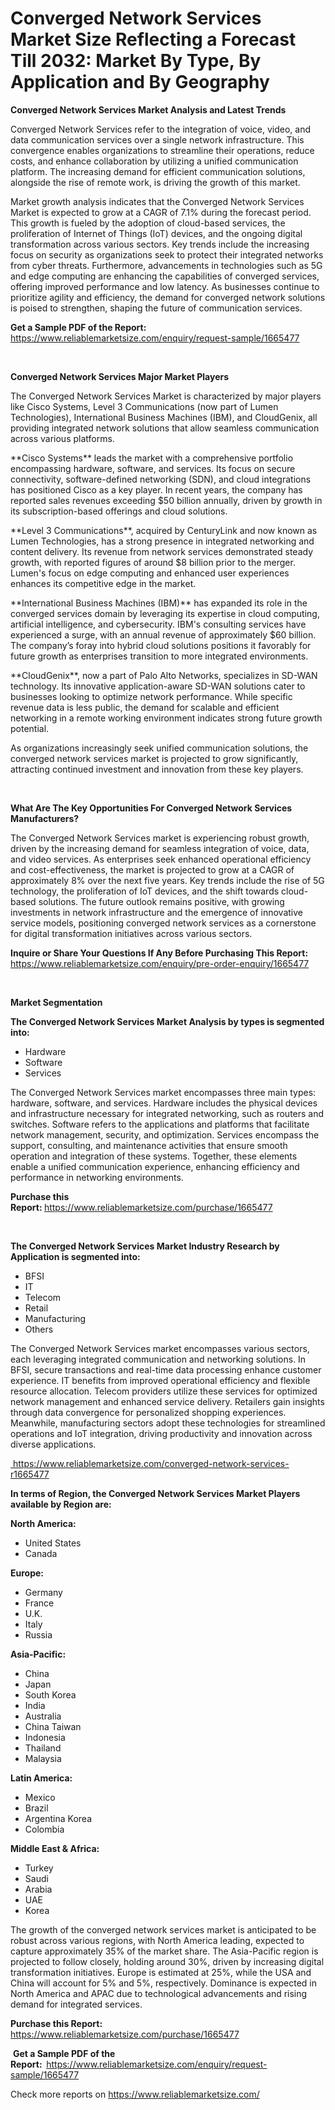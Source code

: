 <p><h1>Converged Network Services Market Size Reflecting a Forecast Till 2032: Market By Type, By Application and By Geography</h1></p><p><strong>Converged Network Services Market Analysis and Latest Trends</strong></p>
<p><p>Converged Network Services refer to the integration of voice, video, and data communication services over a single network infrastructure. This convergence enables organizations to streamline their operations, reduce costs, and enhance collaboration by utilizing a unified communication platform. The increasing demand for efficient communication solutions, alongside the rise of remote work, is driving the growth of this market.</p><p>Market growth analysis indicates that the Converged Network Services Market is expected to grow at a CAGR of 7.1% during the forecast period. This growth is fueled by the adoption of cloud-based services, the proliferation of Internet of Things (IoT) devices, and the ongoing digital transformation across various sectors. Key trends include the increasing focus on security as organizations seek to protect their integrated networks from cyber threats. Furthermore, advancements in technologies such as 5G and edge computing are enhancing the capabilities of converged services, offering improved performance and low latency. As businesses continue to prioritize agility and efficiency, the demand for converged network solutions is poised to strengthen, shaping the future of communication services.</p></p>
<p><strong>Get a Sample PDF of the Report:&nbsp;</strong> <a href="https://www.reliablemarketsize.com/enquiry/request-sample/1665477?utm_campaign=3169&utm_medium=2&utm_source=Github&utm_content=ia&utm_term=09032025&utm_id=converged-network-services">https://www.reliablemarketsize.com/enquiry/request-sample/1665477</a></p>
<p>&nbsp;</p>
<p><strong>Converged Network Services Major Market Players</strong></p>
<p><p>The Converged Network Services Market is characterized by major players like Cisco Systems, Level 3 Communications (now part of Lumen Technologies), International Business Machines (IBM), and CloudGenix, all providing integrated network solutions that allow seamless communication across various platforms.</p><p>**Cisco Systems** leads the market with a comprehensive portfolio encompassing hardware, software, and services. Its focus on secure connectivity, software-defined networking (SDN), and cloud integrations has positioned Cisco as a key player. In recent years, the company has reported sales revenues exceeding $50 billion annually, driven by growth in its subscription-based offerings and cloud solutions.</p><p>**Level 3 Communications**, acquired by CenturyLink and now known as Lumen Technologies, has a strong presence in integrated networking and content delivery. Its revenue from network services demonstrated steady growth, with reported figures of around $8 billion prior to the merger. Lumen's focus on edge computing and enhanced user experiences enhances its competitive edge in the market.</p><p>**International Business Machines (IBM)** has expanded its role in the converged services domain by leveraging its expertise in cloud computing, artificial intelligence, and cybersecurity. IBM's consulting services have experienced a surge, with an annual revenue of approximately $60 billion. The company’s foray into hybrid cloud solutions positions it favorably for future growth as enterprises transition to more integrated environments.</p><p>**CloudGenix**, now a part of Palo Alto Networks, specializes in SD-WAN technology. Its innovative application-aware SD-WAN solutions cater to businesses looking to optimize network performance. While specific revenue data is less public, the demand for scalable and efficient networking in a remote working environment indicates strong future growth potential.</p><p>As organizations increasingly seek unified communication solutions, the converged network services market is projected to grow significantly, attracting continued investment and innovation from these key players.</p></p>
<p>&nbsp;</p>
<p><strong>What Are The Key Opportunities For Converged Network Services Manufacturers?</strong></p>
<p><p>The Converged Network Services market is experiencing robust growth, driven by the increasing demand for seamless integration of voice, data, and video services. As enterprises seek enhanced operational efficiency and cost-effectiveness, the market is projected to grow at a CAGR of approximately 8% over the next five years. Key trends include the rise of 5G technology, the proliferation of IoT devices, and the shift towards cloud-based solutions. The future outlook remains positive, with growing investments in network infrastructure and the emergence of innovative service models, positioning converged network services as a cornerstone for digital transformation initiatives across various sectors.</p></p>
<p><strong>Inquire or Share Your Questions If Any Before Purchasing This Report:</strong> <a href="https://www.reliablemarketsize.com/enquiry/pre-order-enquiry/1665477?utm_campaign=3169&utm_medium=2&utm_source=Github&utm_content=ia&utm_term=09032025&utm_id=converged-network-services">https://www.reliablemarketsize.com/enquiry/pre-order-enquiry/1665477</a></p>
<p>&nbsp;</p>
<p><strong>Market Segmentation</strong></p>
<p><strong>The Converged Network Services Market Analysis by types is segmented into:</strong></p>
<p><ul><li>Hardware</li><li>Software</li><li>Services</li></ul></p>
<p><p>The Converged Network Services market encompasses three main types: hardware, software, and services. Hardware includes the physical devices and infrastructure necessary for integrated networking, such as routers and switches. Software refers to the applications and platforms that facilitate network management, security, and optimization. Services encompass the support, consulting, and maintenance activities that ensure smooth operation and integration of these systems. Together, these elements enable a unified communication experience, enhancing efficiency and performance in networking environments.</p></p>
<p><strong>Purchase this Report:&nbsp;</strong><a href="https://www.reliablemarketsize.com/purchase/1665477?utm_campaign=3169&utm_medium=2&utm_source=Github&utm_content=ia&utm_term=09032025&utm_id=converged-network-services">https://www.reliablemarketsize.com/purchase/1665477</a></p>
<p>&nbsp;</p>
<p><strong>The Converged Network Services Market Industry Research by Application is segmented into:</strong></p>
<p><ul><li>BFSI</li><li>IT</li><li>Telecom</li><li>Retail</li><li>Manufacturing</li><li>Others</li></ul></p>
<p><p>The Converged Network Services market encompasses various sectors, each leveraging integrated communication and networking solutions. In BFSI, secure transactions and real-time data processing enhance customer experience. IT benefits from improved operational efficiency and flexible resource allocation. Telecom providers utilize these services for optimized network management and enhanced service delivery. Retailers gain insights through data convergence for personalized shopping experiences. Meanwhile, manufacturing sectors adopt these technologies for streamlined operations and IoT integration, driving productivity and innovation across diverse applications.</p></p>
<p><a href="https://www.reliablemarketsize.com/converged-network-services-r1665477?utm_campaign=3169&utm_medium=2&utm_source=Github&utm_content=ia&utm_term=09032025&utm_id=converged-network-services">&nbsp;https://www.reliablemarketsize.com/converged-network-services-r1665477</a></p>
<p><strong>In terms of Region, the Converged Network Services Market Players available by Region are:</strong></p>
<p>
    <p> <strong> North America: </strong>
        <ul>
            <li>United States</li>
            <li>Canada</li>
        </ul>
        </p> 
    <p> <strong> Europe: </strong>
        <ul>
            <li>Germany</li>
            <li>France</li>
            <li>U.K.</li>
            <li>Italy</li>
            <li>Russia</li>
        </ul>
        </p> 
    <p> <strong> Asia-Pacific: </strong>
        <ul>
            <li>China</li>
            <li>Japan</li>
            <li>South Korea</li>
            <li>India</li>
            <li>Australia</li>
            <li>China Taiwan</li>
            <li>Indonesia</li>
            <li>Thailand</li>
            <li>Malaysia</li>
        </ul>
        </p> 
    <p> <strong> Latin America: </strong>
        <ul>
            <li>Mexico</li>
            <li>Brazil</li>
            <li>Argentina Korea</li>
            <li>Colombia</li>
        </ul>
        </p> 
    <p> <strong> Middle East & Africa: </strong>
        <ul>
            <li>Turkey</li>
            <li>Saudi</li>
            <li>Arabia</li>
            <li>UAE</li>
            <li>Korea</li>
        </ul>
    </p>
    </p>
<p><p>The growth of the converged network services market is anticipated to be robust across various regions, with North America leading, expected to capture approximately 35% of the market share. The Asia-Pacific region is projected to follow closely, holding around 30%, driven by increasing digital transformation initiatives. Europe is estimated at 25%, while the USA and China will account for 5% and 5%, respectively. Dominance is expected in North America and APAC due to technological advancements and rising demand for integrated services.</p></p>
<p><strong>Purchase this Report: </strong><a href="https://www.reliablemarketsize.com/purchase/1665477?utm_campaign=3169&utm_medium=2&utm_source=Github&utm_content=ia&utm_term=09032025&utm_id=converged-network-services">https://www.reliablemarketsize.com/purchase/1665477</a></p>
<p>&nbsp;<strong>Get a Sample PDF of the Report:&nbsp;&nbsp;</strong><a href="https://www.reliablemarketsize.com/enquiry/request-sample/1665477?utm_campaign=3169&utm_medium=2&utm_source=Github&utm_content=ia&utm_term=09032025&utm_id=converged-network-services">https://www.reliablemarketsize.com/enquiry/request-sample/1665477</a></p>
<p><strong></strong></p>
<p>Check more reports on <a href="https://www.reliablemarketsize.com/?utm_campaign=3169&utm_medium=2&utm_source=Github&utm_content=ia&utm_term=09032025&utm_id=converged-network-services">https://www.reliablemarketsize.com/</a></p>
